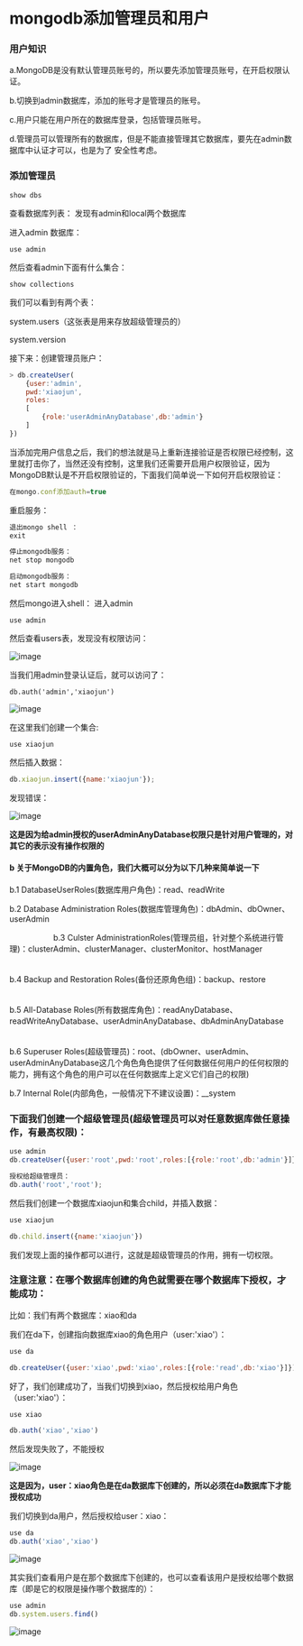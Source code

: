 # mongodb添加管理员和用户
### 用户知识

a.MongoDB是没有默认管理员账号的，所以要先添加管理员账号，在开启权限认证。

b.切换到admin数据库，添加的账号才是管理员的账号。

c.用户只能在用户所在的数据库登录，包括管理员账号。


d.管理员可以管理所有的数据库，但是不能直接管理其它数据库，要先在admin数据库中认证才可以，也是为了 安全性考虑。


### 添加管理员
```
show dbs
```

查看数据库列表：
发现有admin和local两个数据库

进入admin 数据库：
```
use admin
```
然后查看admin下面有什么集合：
```
show collections
```

我们可以看到有两个表：


system.users（这张表是用来存放超级管理员的）

system.version

接下来：创建管理员账户：
```js
> db.createUser(
    {user:'admin',
    pwd:'xiaojun',
    roles:
    [
        {role:'userAdminAnyDatabase',db:'admin'}
    ]
})
```


当添加完用户信息之后，我们的想法就是马上重新连接验证是否权限已经控制，这里就打击你了，当然还没有控制，这里我们还需要开启用户权限验证，因为MongoDB默认是不开启权限验证的，下面我们简单说一下如何开启权限验证：

```js
在mongo.conf添加auth=true
```

重启服务：
```js
退出mongo shell ：
exit

停止mongodb服务：
net stop mongodb

启动mongodb服务：
net start mongodb


```

然后mongo进入shell：
进入admin
```
use admin
```

然后查看users表，发现没有权限访问：

![image](http://note.youdao.com/yws/api/personal/file/072CA2E68FAA4100AD9B36EE0D659387?method=download&shareKey=01fe18f0f4b959f602f0ce3d6b26102e)


当我们用admin登录认证后，就可以访问了：
```
db.auth('admin','xiaojun')
```

![image](http://note.youdao.com/yws/api/personal/file/1155C698BB83475080270F34E4299D94?method=download&shareKey=2c84c0dbfbea2c12f12a5e2656f54f2d)

在这里我们创建一个集合:
```
use xiaojun

```
然后插入数据：
```js
db.xiaojun.insert({name:'xiaojun'});
```
发现错误：

![image](http://note.youdao.com/yws/api/personal/file/0355CC3333B24B0B97F89853665BF3CF?method=download&shareKey=a7c12ddff5eb3f1b997f3ba02dc854ee)

**这是因为给admin授权的userAdminAnyDatabase权限只是针对用户管理的，对其它的表示没有操作权限的**



#### b 关于MongoDB的内置角色，我们大概可以分为以下几种来简单说一下
b.1 DatabaseUserRoles(数据库用户角色)：read、readWrite


b.2 Database Administration Roles(数据库管理角色)：dbAdmin、dbOwner、userAdmin

　
　　　　
b.3 Culster AdministrationRoles(管理员组，针对整个系统进行管理)：clusterAdmin、clusterManager、clusterMonitor、hostManager
　　　　

b.4 Backup and Restoration Roles(备份还原角色组)：backup、restore
　　　　

b.5 All-Database Roles(所有数据库角色)：readAnyDatabase、readWriteAnyDatabase、userAdminAnyDatabase、dbAdminAnyDatabase
　　　　

b.6 Superuser Roles(超级管理员)：root、(dbOwner、userAdmin、userAdminAnyDatabase这几个角色角色提供了任何数据任何用户的任何权限的能力，拥有这个角色的用户可以在任何数据库上定义它们自己的权限)
　　　　

b.7  Internal Role(内部角色，一般情况下不建议设置)：__system



### 下面我们创建一个超级管理员(超级管理员可以对任意数据库做任意操作，有最高权限)：
```js
use admin
db.createUser({user:'root',pwd:'root',roles:[{role:'root',db:'admin'}]})

授权给超级管理员：
db.auth('root','root');
```
然后我们创建一个数据库xiaojun和集合child，并插入数据：

```js
use xiaojun

db.child.insert({name:'xiaojun'})

```
我们发现上面的操作都可以进行，这就是超级管理员的作用，拥有一切权限。

### 注意注意：在哪个数据库创建的角色就需要在哪个数据库下授权，才能成功：
比如：我们有两个数据库：xiao和da

我们在da下，创建指向数据库xiao的角色用户（user:'xiao'）：
```js
use da

db.createUser({user:'xiao',pwd:'xiao',roles:[{role:'read',db:'xiao'}]})

```
好了，我们创建成功了，当我们切换到xiao，然后授权给用户角色（user:'xiao'）：

```js
use xiao

db.auth('xiao','xiao')
```
然后发现失败了，不能授权

![image](http://note.youdao.com/yws/api/personal/file/5C0F61E33ABC4CFAA1A99AE1B66B9740?method=download&shareKey=764525a634678047bf4d22bb26597333)

**这是因为，user：xiao角色是在da数据库下创建的，所以必须在da数据库下才能授权成功**

我们切换到da用户，然后授权给user：xiao：
```js
use da
db.auth('xiao','xiao')
```
![image](http://note.youdao.com/yws/api/personal/file/58F3FD40956A4F339617F85462B67165?method=download&shareKey=86f81545302d78304cbef624cf8aafcc)


其实我们查看用户是在那个数据库下创建的，也可以查看该用户是授权给哪个数据库（即是它的权限是操作哪个数据库的）：
```js
use admin
db.system.users.find()
```

![image](http://note.youdao.com/yws/api/personal/file/C22E3B84D5A34BDF91DF6306FC04FAA5?method=download&shareKey=4204de5c6b8c550a4192491ea3993455)













